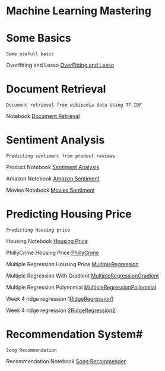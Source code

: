 # Machine Learning Mastering

# Some Basics #
~~~
Some usefull basic
~~~
Overfitting and Lesso <a href="http://nbviewer.ipython.org/github/anilcs13m/MachineLearning_Mastering/blob/master/Overfitting_Ridge_Lasso.ipynb/" target="_blank">OverFitting and Lesso</a>


# Document Retrieval #
~~~
Document retrieval from wikipedia data Using TF-IDF
~~~
Notebook <a href="http://nbviewer.ipython.org/github/anilcs13m/MachineLearning_Mastering/blob/master/Document%20Retrieval/Document%20retrieval.ipynb/" target="_blank">Document Retrieval</a>

# Sentiment Analysis #
~~~
Predicting sentiment from product reviews
~~~

Product Notebook <a href="http://nbviewer.ipython.org/github/anilcs13m/MachineLearning_Mastering/blob/master/Product%20sentiment%20analysis/Analyzing%20product%20sentiment.ipynb/" target="_blank">Sentiment Analysis</a>

Amazon Notebook <a href="http://nbviewer.ipython.org/github/anilcs13m/MachineLearning_Mastering/blob/master/sentiment%20analysis/Analyzing%20product%20sentiment.ipynb/" target="_blank">Amazon Sentiment</a>

Movies Notebook <a href="http://nbviewer.ipython.org/github/anilcs13m/MachineLearning_Mastering/blob/master/movie%20review%20sentiment%20analysis/Movie%20Review%20Sentiment%20Analysis.ipynb/" target="_blank">Movies Sentiment</a>


# Predicting Housing Price #
~~~
Predicting Housing price
~~~
Housing Notebook <a href="http://nbviewer.ipython.org/github/anilcs13m/MachineLearning_Mastering/blob/master/predicting%20Housing%20price/Predicting%20house%20prices.ipynb/" target="_blank">Housing Price</a>

PhillyCrime Housing Price <a href="http://nbviewer.ipython.org/github/anilcs13m/MachineLearning_Mastering/blob/master/PhillyCrime.ipynb/" target="_blank">PhillyCrime</a>

Multiple Regression Housing Price <a href="http://nbviewer.ipython.org/github/anilcs13m/MachineLearning_Mastering/blob/master/multiple_regression_housing_price.ipynb/" target="_blank">MultipleRegression</a>


Multiple Regression With Gradient <a href="http://nbviewer.ipython.org/github/anilcs13m/MachineLearning_Mastering/blob/master/multiple-regression-assignment-with-gradient.ipynb/" target="_blank">MultipleRegressionGradient</a>

Multiple Regression Polynomial <a href="http://nbviewer.ipython.org/github/anilcs13m/MachineLearning_Mastering/blob/master/polynomial-regression-assignment.ipynb/" target="_blank">MultipleRegressionPolinomial</a>


Week 4 ridge regression 1<a href="http://nbviewer.ipython.org/github/anilcs13m/MachineLearning_Mastering/blob/master/week-4-ridge-regression-assignment-1-blank.ipynb/" target="_blank">RidgeRegression1</a>


Week 4 ridge regression 2<a href="http://nbviewer.ipython.org/github/anilcs13m/MachineLearning_Mastering/blob/master/week-4-ridge-regression-assignment-2-blank.ipynb/" target="_blank">RidgeRegression2</a>





# Recommendation System#
~~~
Song Recommendation
~~~
Recommendation Notebook <a href="http://nbviewer.ipython.org/github/anilcs13m/MachineLearning_Mastering/blob/master/songrecommender/Song%20recommender.ipynb/" target="_blank">Song Recommender</a>


